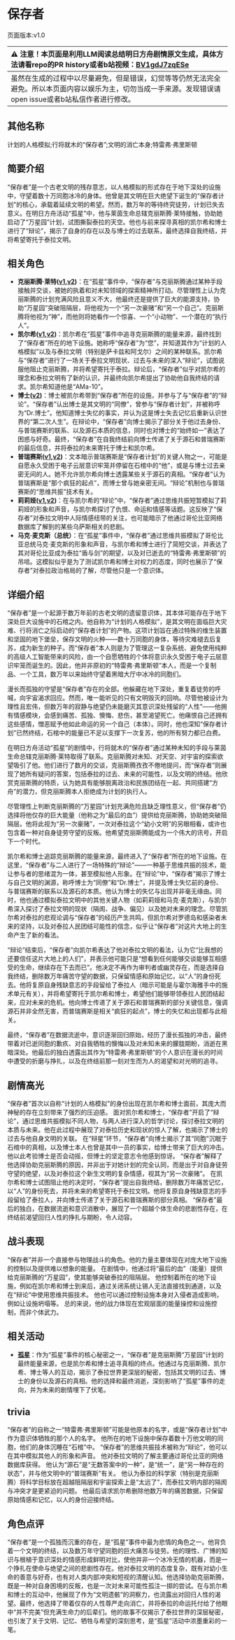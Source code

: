 # 保存者
页面版本:v1.0
 

| :warning: 注意！本页面是利用LLM阅读总结明日方舟剧情原文生成，具体方法请看repo的PR history或者b站视频：[BV1gdJ7zqESe](https://www.bilibili.com/video/BV1gdJ7zqESe/)         |
|:----------------------------|
| 虽然在生成的过程中以尽量避免，但是错误，幻觉等等仍然无法完全避免。所以本页面内容以娱乐为主，切勿当成一手来源。发现错误请open issue或者b站私信作者进行修改。|



## 其他名称
计划的人格模拟;行将就木的“保存者”;文明的消亡本身;特雷弗·弗里斯顿
## 简要介绍
“保存者”是一个古老文明的残存意志，以人格模拟的形式存在于地下深处的设施中，守望着数十万同胞冰冷的身体。他曾是其文明在巨大绝望下诞生的“保存者计划”的核心，承载着延续文明的希望。然而，数万年的等待终究徒劳，计划已失去意义。在明日方舟活动“孤星”中，他与莱茵生命总辖克丽斯腾·莱特接触，协助她启动了“万星园”计划，试图撕裂泰拉的天空。他也与前来探寻真相的凯尔希和博士进行了“辩论”，揭示了自身的存在以及与博士的过去联系，最终选择自我终结，并将希望寄托于泰拉文明。
## 相关角色
-   **克丽斯腾·莱特([v1](extended_char_336509.md),[v2](../char_v3/extended_char_336509.md))**：在“孤星”事件中，“保存者”与克丽斯腾通过某种手段接触并交谈，被她的执着和对未知领域的探索精神所打动。尽管理性上认为克丽斯腾的计划充满风险且意义不大，他最终还是提供了巨大的能源支持，协助“万星园”突破阻隔层，将他视为一个“另一次豪赌”和“另一个自己”。克丽斯腾将他视为“神”，而他则将她看作一个惊喜、一个“小动物”、一个潜在的“执行人”。
-   **凯尔希([v1](char_003_kalts.md),[v2](../char_v3/char_003_kalts.md))**：凯尔希在“孤星”事件中追寻克丽斯腾的能量来源，最终找到了“保存者”所在的地下设施。她称呼“保存者”为“您”，并知道其作为“计划的人格模拟”以及与泰拉文明（特别是萨卡兹和阿戈尔）之间的某种联系。凯尔希与“保存者”进行了一场关于泰拉文明现状、过去与未来的深入“辩论”，试图说服他阻止克丽斯腾，并将希望寄托于泰拉。辩论后，“保存者”似乎对凯尔希的理念和泰拉文明有了新的认识，并最终向凯尔希提出了协助他自我终结的请求。凯尔希知道他是“AMa-10”。
-   **博士([v2](../char_v3/extended_char_bo_shi.md))**：博士被凯尔希带到“保存者”所在的设施，并参与了与“保存者”的“辩论”。“保存者”认出博士是其文明的“同僚”，曾参与“保存者计划”，并被称呼为“Dr.博士”。他知道博士失忆的事实，并认为这是博士失去记忆后重新认识世界的“第二次人生”。在辩论中，“保存者”向博士揭示了部分关于他过去身份、与普瑞赛斯的联系、以及源石本质的信息，同时也对博士的“始终如一”表达了困惑与好奇。最终，“保存者”在自我终结前向博士传递了关于源石和普瑞赛斯的最后信息，并将泰拉的未来寄托于博士和凯尔希。
-   **普瑞赛斯([v1](extended_char_pu_rui_sai_si.md),[v2](../char_v3/extended_char_pu_rui_sai_si.md))**：文本暗示普瑞赛斯是“保存者计划”的关键人物之一，可能是自愿永久受困于电子云层意识牢笼并停留在石棺中的“他”，或是与博士过去亲密无间的人。她不允许凯尔希向博士透露某些关于源石的真相。“保存者”认为普瑞赛斯是“那个疯狂的起点”，而博士曾与她亲密无间。“辩论”机制也与普瑞赛斯的“思维共振”技术有关。
-   **莉莉娅([v1](extended_char_li_li_ya.md),[v2](../char_v3/extended_char_li_li_ya.md))**：在与凯尔希的“辩论”中，“保存者”通过思维共振短暂模拟了莉莉娅的形象和声音，与凯尔希探讨了仇恨、命运和情感等话题。这反映了“保存者”对泰拉文明中人际情感纽带的关注，也可能暗示了他通过哥伦比亚网络数据库了解到的某些乌萨斯相关的悲剧。
-   **马克·麦克斯（总统）**：在“孤星”事件中，“保存者”通过思维共振模拟了哥伦比亚总统马克·麦克斯的形象和声音，与凯尔希和博士进行了简短交谈，并表达了其对哥伦比亚成为泰拉“盾与剑”的期望，以及对已逝去的“特雷弗·弗里斯顿”的吊唁。这模拟似乎是为了测试凯尔希和博士对权力的态度，同时也展示了“保存者”对泰拉政治格局的了解，尽管他只是一个意识体。
## 详细介绍
“保存者”是一个起源于数万年前的古老文明的遗留意识体，其本体可能存在于地下深处巨大设施中的石棺之内。他自称为“计划的人格模拟”，是其文明在面临巨大灾难、行将消亡之际启动的“保存者计划”的产物。这项计划旨在通过特殊的维生装置和坚固的地下堡垒，保存文明的火种——数十万同胞的身体，等待灾难褪去后复苏，成为新生的种子。而“保存者”本人则是为了管理这一复杂系统、避免使用纯粹的高级人工智能带来的风险，由一个自愿牺牲的个体将意识永久受困于电子云层意识牢笼而诞生的。因此，他并非原初的“特雷弗·弗里斯顿”本人，而是一个复制品、一个工具，数万年以来始终守望着黑暗大厅中冰冷的同胞们。

漫长而孤独的守望是“保存者”存在的全部。他躲藏在地下深处，重复着徒劳的呼喊，向宇宙渴求回应。然而，唯一能听见的只有文明毁灭的回响。尽管他被设计为理性且宏伟，但数万年的寂静与绝望仍未能磨灭其意识深处残留的“人性”——他拥有情感模块，会感到痛苦、孤独、懊悔、悲伤，甚至渴望死亡。他痛恨自己还拥有这些感情，憎恶赋予他如此命运的另一个自己（本体）。同时，他也深知“保存者计划”已然终结，石棺中的能量已不足以支撑下一次复苏，他的所有努力都已白费。

在明日方舟活动“孤星”的剧情中，行将就木的“保存者”通过某种未知的手段与莱茵生命总辖克丽斯腾·莱特取得了联系。克丽斯腾对未知、对天空、对宇宙的探索欲望吸引了他。他们进行了数月的交谈，克丽斯腾孜孜不倦地提问，而“保存者”则展现了她所有疑问的答案，包括泰拉的过去、未来的可能性，以及文明的终结。他欣赏克丽斯腾的特质，认为她具有能够脱离政治和民族团结在一起、共同搭建“方舟”的潜力，但克丽斯腾本人拒绝成为计划的执行人。

尽管理性上判断克丽斯腾的“万星园”计划充满危险且缺乏理性意义，但“保存者”仍选择将他仅存的巨大能量（他称之为“最后的血”）提供给克丽斯腾，协助她突破阻隔层。他将此视为“另一次豪赌”，一次对泰拉这个“幼小文明”的另眼相看，或许也包含着一种对自身徒劳守望的反叛。他希望克丽斯腾能成为一个伟大的讯号，开启下一个时代。

凯尔希和博士追踪克丽斯腾的能量来源，最终进入了“保存者”所在的地下设施。在这里，“保存者”与二人进行了一场特殊的“辩论”——一种基于思维共振的技术，能让参与者的思绪混为一体，甚至模拟他人形象。在“辩论”中，“保存者”揭示了博士与自己文明的渊源，称呼博士为“同僚”和“Dr.博士”，并提及博士失忆前的身份、与普瑞赛斯的联系以及源石的本质。他认为博士的失忆与出现并非毫无缘由。同时，他也通过模拟泰拉文明中的其他关键人物（如莉莉娅和马克·麦克斯），与凯尔希深入探讨了泰拉文明的现状（隔阂、战争、偏见）以及她对未来的理念。尽管凯尔希对泰拉的悲观论调与“保存者”的经历产生共鸣，但凯尔希对罗德岛和感染者未来的坚持，以及对泰拉人民团结可能性的信念，似乎让“保存者”对这片大地上的生命产生了新的看法。

“辩论”结束后，“保存者”向凯尔希表达了他对泰拉文明的看法，认为它“比我想的还要信任这片大地上的人们”，并表示他可能只是“想看到任何能够交谈能够互相感受的生命，继续存在下去而已”。他决定不再作为审判者或幽灵存在，而是选择自我终结，删除数万年痛苦守望的数据，只保留情感和原始记忆，以“人”的身份死去。他将复原自身残缺意志的手段留给了泰拉人（暗示可能是与霍尔海雅手中的施术单元有关），并将希望寄托于凯尔希和博士，希望他们能够带领泰拉人民团结起来，应对未来的危机。他向博士传递了关于源石和普瑞赛斯的部分关键信息，强调源石并非全然无害，而普瑞赛斯是相关“疯狂的起点”，博士的失忆和出现都与此相关。

最终，“保存者”在数据流逝中，意识逐渐回归原始，经历了漫长孤独的冲击，最终带着对已逝同胞的歉疚、对自我牺牲的懊悔以及对未知未来的朦胧期盼，消逝在黑暗深处。他最后的独白透露出其作为“特雷弗·弗里斯顿”的个人意识在漫长的时间中遭受的折磨与挣扎，以及在终结前那一刻对生而为人的渴望和对光明的追寻。
## 剧情高光
“保存者”首次以自称“计划的人格模拟”的身份出现在凯尔希和博士面前，其庞大而神秘的存在立刻带来了强烈的压迫感。
面对凯尔希和博士，“保存者”开启了“辩论”，通过思维共振模拟不同人物，与两人进行深入的哲学讨论，探讨泰拉文明的本质与未来。他在此过程中展现了对泰拉历史和现状的惊人了解，也揭示了博士的过去与他自身文明的关联。
在“辩星”环节，“保存者”向博士揭示了其“同胞”沉眠于石棺中的真相，以及博士本人也曾是其中一员的事实，给博士带来了巨大的冲击。他以此考验博士是否会动摇，但博士的坚定意志令他感到惊讶。
“保存者”解释了他选择协助克丽斯腾的原因，并非出于对她计划的完全认同，而是出于对自身徒劳守望的绝望，以及对泰拉这个新生文明的复杂情感，视其为“另一次豪赌”。
在凯尔希和博士试图阻止他的决定时，“保存者”提出自我终结，删除数万年痛苦记忆，以“人”的身份死去，并将未来的希望寄托于泰拉文明。他将复原自身残缺意志的手段留给了泰拉人，并向博士传递了关于源石和普瑞赛斯的部分真相。
“保存者”最后的独白，在数据流逝和意识消散中，展现了一个超越个体生命的悲剧性存在，在终结前渴望回归人性的挣扎与期盼，令人动容。
## 战斗表现
“保存者”并非一个直接参与物理战斗的角色。他的力量主要体现在对庞大地下设施的控制以及提供难以想象的能量。
在剧情中，他通过将“最后的血”（能量）提供给克丽斯腾的“万星园”，使其能够突破泰拉的阻隔层。
他控制着所在的地下设施，例如在凯尔希和博士到来后，通过关闭系统让锡人无法直接找到通道，以及在“辩论”中使用思维共振技术。
他也可以通过控制设施本身对入侵者造成影响，例如让设施坍塌等。
总的来说，他的战力体现在宏观层面的能量操控和设施控制，而非个体武力。
## 相关活动
-   **[孤星](../stories/act25side.md)**：作为“孤星”事件的核心秘密之一，“保存者”是克丽斯腾“万星园”计划的最终能量来源，也是凯尔希和博士追寻真相的终点。他通过与克丽斯腾、凯尔希、博士等人的互动，揭示了泰拉世界更深层的秘密，包括其文明的过去、博士的身份以及源石的真相。他的选择和最终消逝，深刻影响了“孤星”事件的走向，并为未来的剧情埋下了伏笔。
## trivia
“保存者”的自称之一“特雷弗·弗里斯顿”可能是他原本的名字，或是“保存者计划”中作为意识体牺牲的那个人的名字。
他所在的地下设施中保存着数十万他文明的同胞，他们的身体沉睡在“石棺”中。
“保存者”的思维共振技术被称为“辩论”，他可以在其中模拟其他人的形象和声音。
他对泰拉文明的了解主要通过哥伦比亚的网络数据库获得。
他认为“源石”是“无数答案中的一种”，是“统一”，是“另一种存在的状态”，并与他文明中的“普瑞赛斯”有关。
他认为泰拉的科学家（特别是克丽斯腾）将科学目标放在超越阻隔层和宇宙探索上是“太远了”，而泰拉文明内部的隔阂与冲突才是更紧迫的问题。
他最后请求凯尔希删除他数万年的痛苦数据，只保留原始情感和记忆，以人的身份迎接终结。
## 角色点评
“保存者”是一个孤独而沉重的存在，是“孤星”事件中最为悲情的角色之一。他背负着一个文明的终结，以及数万年守望同胞的巨大痛苦与徒劳。他的理性、广博的知识与根植于意识深处的情感形成鲜明对比，使他并非一个冰冷无情的机器，而是一个挣扎在使命与绝望之间的悲剧性存在。他对泰拉文明的态度复杂，既有对幼小生命的善意与好奇，也有对人类内部冲突和短视的清醒认知。他选择协助克丽斯腾，既是一种对自身困境的反叛，也是一次对未来可能性孤注一掷的尝试。在与凯尔希和博士的互动中，他展现了作为“文明遗骸”的洞察力，也流露出对回归人性的渴望。最终，他选择了带着仅存的人性尊严走向消亡，并将泰拉的命运托付给了他眼中“并不完美”但充满生命力的后辈们。他的故事不仅揭示了泰拉世界的深层秘密，也引发了关于文明、记忆、牺牲与希望的深刻思考，是“孤星”活动中浓墨重彩的一笔。